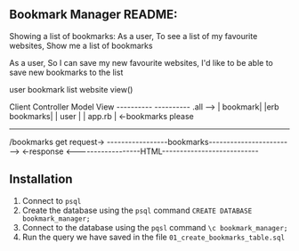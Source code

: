 Bookmark Manager README:
-------------------------------  
Showing a list of bookmarks:
  As a user,
  To see a list of my favourite websites,
  Show me a list of bookmarks

As a user,
So I can save my new favourite websites,
I'd like to be able to save new bookmarks to the list


user
bookmark list
website
view()

Client                    Controller                              Model           View
----------                ----------         .all -->           | bookmark|   |erb bookmarks|
|  user  |                | app.rb |  <-bookmarks please
----------                ----------
/bookmarks get request->          -----------------bookmarks------------------------>
          <-response              <------------------HTML---------------------------


## Installation 

1. Connect to `psql`
2. Create the database using the `psql` command `CREATE DATABASE bookmark_manager;`
3. Connect to the database using the `pqsl` command `\c bookmark_manager;`
4. Run the query we have saved in the file `01_create_bookmarks_table.sql`